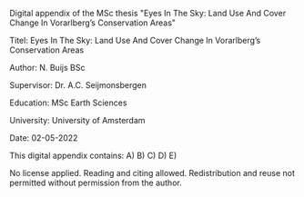 Digital appendix of the MSc thesis "Eyes In The Sky: Land Use And Cover Change In Vorarlberg’s Conservation Areas"

Titel: Eyes In The Sky: Land Use And Cover Change In Vorarlberg’s Conservation Areas

Author: N. Buijs BSc

Supervisor: Dr. A.C. Seijmonsbergen

Education: MSc Earth Sciences

University: University of Amsterdam

Date: 02-05-2022

This digital appendix contains:
A)
B)
C)
D)
E) 

No license applied. Reading and citing allowed. Redistribution and reuse not permitted without permission from the author.
